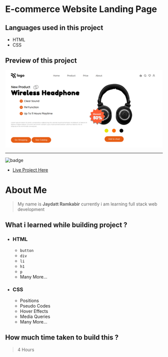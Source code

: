 # E-commerce Website Landing Page  

## Languages used in this project
- HTML
- CSS

## Preview of this project
![image](pro7.png)


***


![badge](https://img.shields.io/badge/-Live%20project%20link-green)

- [Live Project Here](https://geekyjedy-pro7.netlify.app "Netlify Live Project Link")

# About Me
> My name is **Jaydatt Ramkabir** currently i am learning full stack web development


## What i learned while building project ?
- ### HTML
    - `button`
    - `div`
    - `li`
    - `h1`
    - `p`
    - Many More...
- ### CSS
    - Positions
    - Pseudo Codes
    - Hover Effects
    - Media Queries
    - Many More...

## How much time taken to build this ? 
>4 Hours
